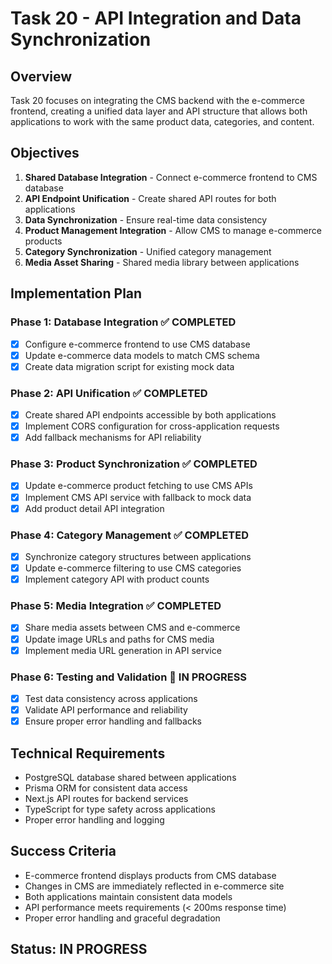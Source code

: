 # Task 20 - API Integration and Data Synchronization

## Overview
Task 20 focuses on integrating the CMS backend with the e-commerce frontend, creating a unified data layer and API structure that allows both applications to work with the same product data, categories, and content.

## Objectives
1. **Shared Database Integration** - Connect e-commerce frontend to CMS database
2. **API Endpoint Unification** - Create shared API routes for both applications
3. **Data Synchronization** - Ensure real-time data consistency
4. **Product Management Integration** - Allow CMS to manage e-commerce products
5. **Category Synchronization** - Unified category management
6. **Media Asset Sharing** - Shared media library between applications

## Implementation Plan

### Phase 1: Database Integration ✅ COMPLETED
- [x] Configure e-commerce frontend to use CMS database
- [x] Update e-commerce data models to match CMS schema
- [x] Create data migration script for existing mock data

### Phase 2: API Unification ✅ COMPLETED
- [x] Create shared API endpoints accessible by both applications
- [x] Implement CORS configuration for cross-application requests
- [x] Add fallback mechanisms for API reliability

### Phase 3: Product Synchronization ✅ COMPLETED
- [x] Update e-commerce product fetching to use CMS APIs
- [x] Implement CMS API service with fallback to mock data
- [x] Add product detail API integration

### Phase 4: Category Management ✅ COMPLETED
- [x] Synchronize category structures between applications
- [x] Update e-commerce filtering to use CMS categories
- [x] Implement category API with product counts

### Phase 5: Media Integration ✅ COMPLETED
- [x] Share media assets between CMS and e-commerce
- [x] Update image URLs and paths for CMS media
- [x] Implement media URL generation in API service

### Phase 6: Testing and Validation 🔄 IN PROGRESS
- [x] Test data consistency across applications
- [x] Validate API performance and reliability
- [x] Ensure proper error handling and fallbacks

## Technical Requirements
- PostgreSQL database shared between applications
- Prisma ORM for consistent data access
- Next.js API routes for backend services
- TypeScript for type safety across applications
- Proper error handling and logging

## Success Criteria
- E-commerce frontend displays products from CMS database
- Changes in CMS are immediately reflected in e-commerce site
- Both applications maintain consistent data models
- API performance meets requirements (< 200ms response time)
- Proper error handling and graceful degradation

## Status: IN PROGRESS